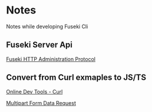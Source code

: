 # Notes

Notes while developing Fuseki Cli

## Fuseki Server Api

[Fuseki HTTP Administration Protocol](https://jena.apache.org/documentation/fuseki2/fuseki-server-protocol.html)

## Convert from Curl exmaples to JS/TS

[Online Dev Tools - Curl](https://onlinedevtools.in/curl)

[Multipart Form Data Request](https://wanago.io/2019/03/18/node-js-typescript-6-sending-http-requests-understanding-multipart-form-data/)
